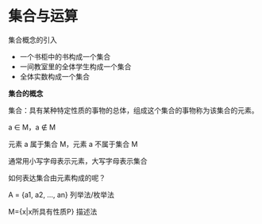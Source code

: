 # 集合与运算

集合概念的引入

- 一个书柜中的书构成一个集合
- 一间教室里的全体学生构成一个集合
- 全体实数构成一个集合

**集合的概念**

集合：具有某种特定性质的事物的总体，组成这个集合的事物称为该集合的元素。

a ∈ M，a ∉ M

元素 a 属于集合 M，元素 a 不属于集合 M

通常用小写字母表示元素，大写字母表示集合



如何表达集合由元素构成的呢？

A = {a1, a2, …, an} 列举法/枚举法

M={x|x所具有性质P} 描述法

